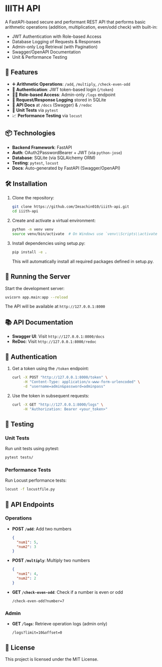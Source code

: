 # IIITH API

A FastAPI-based secure and performant REST API that performs basic arithmetic operations (addition, multiplication, even/odd check) with built-in:

- JWT Authentication with Role-based Access
- Database Logging of Requests & Responses
- Admin-only Log Retrieval (with Pagination)
- Swagger/OpenAPI Documentation
- Unit & Performance Testing

## 🚀 Features

- ➕ **Arithmetic Operations**: `/add`, `/multiply`, `/check-even-odd`
- 🔐 **Authentication**: JWT token-based login (`/token`)
- 🧑‍💼 **Role-based Access**: Admin-only `/logs` endpoint
- 📝 **Request/Response Logging** stored in SQLite
- 📄 **API Docs** at `/docs` (Swagger) & `/redoc`
- 🧪 **Unit Tests** via `pytest`
- 📈 **Performance Testing** via `locust`

## 📦 Technologies

- **Backend Framework**: FastAPI
- **Auth**: OAuth2PasswordBearer + JWT (via `python-jose`)
- **Database**: SQLite (via SQLAlchemy ORM)
- **Testing**: `pytest`, `locust`
- **Docs**: Auto-generated by FastAPI (Swagger/OpenAPI)

## 🛠️ Installation

1. Clone the repository:
   ```bash
   git clone https://github.com/Imsachin010/iiith-api.git
   cd iiith-api
   ```

2. Create and activate a virtual environment:
   ```bash
   python -m venv venv
   source venv/bin/activate  # On Windows use `venv\\Scripts\\activate`
   ```

3. Install dependencies using setup.py:
   ```bash
   pip install -e .
   ```
   This will automatically install all required packages defined in setup.py.

## 🚀 Running the Server

Start the development server:
```bash
uvicorn app.main:app --reload
```

The API will be available at `http://127.0.0.1:8000`

## 📚 API Documentation

- **Swagger UI**: Visit `http://127.0.0.1:8000/docs`
- **ReDoc**: Visit `http://127.0.0.1:8000/redoc`

## 🔑 Authentication

1. Get a token using the `/token` endpoint:
   ```bash
   curl -X POST "http://127.0.0.1:8000/token" \
        -H "Content-Type: application/x-www-form-urlencoded" \
        -d "username=admin&password=adminpass"
   ```

2. Use the token in subsequent requests:
   ```bash
   curl -X GET "http://127.0.0.1:8000/logs" \
        -H "Authorization: Bearer <your_token>"
   ```

## 🧪 Testing

### Unit Tests
Run unit tests using pytest:
```bash
pytest tests/
```

### Performance Tests
Run Locust performance tests:
```bash
locust -f locustfile.py
```

## 📝 API Endpoints

### Operations
- **POST `/add`**: Add two numbers
  ```json
  {
    "num1": 5,
    "num2": 3
  }
  ```

- **POST `/multiply`**: Multiply two numbers
  ```json
  {
    "num1": 4,
    "num2": 2
  }
  ```

- **GET `/check-even-odd`**: Check if a number is even or odd
  ```
  /check-even-odd?number=7
  ```

### Admin
- **GET `/logs`**: Retrieve operation logs (admin only)
  ```
  /logs?limit=10&offset=0
  ```

## 📄 License

This project is licensed under the MIT License. 